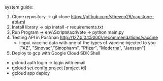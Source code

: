 system guide:
1. Clone repository -> git clone https://github.com/stheven26/capstone-api-ml
2. Install library -> pip install -r requirements.txt 
3. Run Program -> env\Scripts\acrivate -> python main.py 
4. Testing API in Postman
    http://127.0.0.1:5000//recommendations/vaccine
    - iinput vaccine data with one of the types of vaccine injected to you ["AZ", "Sinovac","Sinopharm", "Pfizer", "Moderna", "Janssen"]
5. Deploy to gcp with Google Cloud SDK Shell
- gcloud auth login -> login with email
- gcloud set config project [project id]
- gcloud app deploy